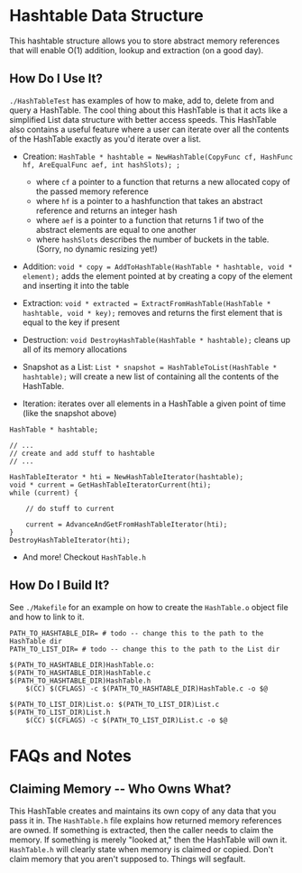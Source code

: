 # Hashtable Data Structure
This hashtable structure allows you to store abstract memory references that will enable O(1) addition, lookup and extraction (on a good day).

## How Do I Use It?
`./HashTableTest` has examples of how to make, add to, delete from and query a HashTable. The cool thing about this HashTable is that it acts like a simplified List data structure with better access speeds. This HashTable also contains a useful feature where a user can iterate over all the contents of the HashTable exactly as you'd iterate over a list.

* Creation: `HashTable * hashtable = NewHashTable(CopyFunc cf, HashFunc hf, AreEqualFunc aef, int hashSlots);
;` 
	* where `cf` a pointer to a function that returns a new allocated copy of the passed memory reference
	* where `hf` is a pointer to a hashfunction that takes an abstract reference and returns an integer hash
	* where `aef` is a pointer to a function that returns 1 if two of the abstract elements are equal to one another
	* where `hashSlots` describes the number of buckets in the table. (Sorry, no dynamic resizing yet!)

* Addition: `void * copy = AddToHashTable(HashTable * hashtable, void * element);` adds the element pointed at by creating a copy of the element and inserting it into the table

* Extraction: `void * extracted = ExtractFromHashTable(HashTable * hashtable, void * key);` removes and returns the first element that is equal to the key if present

* Destruction: `void DestroyHashTable(HashTable * hashtable);` cleans up all of its memory allocations

* Snapshot as a List: `List * snapshot = HashTableToList(HashTable * hashtable);` will create a new list of containing all the contents of the HashTable.

* Iteration: iterates over all elements in a HashTable a given point of time (like the snapshot above)
```
HashTable * hashtable; 

// ...
// create and add stuff to hashtable
// ...

HashTableIterator * hti = NewHashTableIterator(hashtable);
void * current = GetHashTableIteratorCurrent(hti);
while (current) {
	
	// do stuff to current

	current = AdvanceAndGetFromHashTableIterator(hti);
}
DestroyHashTableIterator(hti);
```
* And more! Checkout `HashTable.h`

## How Do I Build It?
See `./Makefile` for an example on how to create the `HashTable.o` object file and how to link to it.

```
PATH_TO_HASHTABLE_DIR= # todo -- change this to the path to the HashTable dir
PATH_TO_LIST_DIR= # todo -- change this to the path to the List dir

$(PATH_TO_HASHTABLE_DIR)HashTable.o: $(PATH_TO_HASHTABLE_DIR)HashTable.c $(PATH_TO_HASHTABLE_DIR)HashTable.h
	$(CC) $(CFLAGS) -c $(PATH_TO_HASHTABLE_DIR)HashTable.c -o $@

$(PATH_TO_LIST_DIR)List.o: $(PATH_TO_LIST_DIR)List.c $(PATH_TO_LIST_DIR)List.h
	$(CC) $(CFLAGS) -c $(PATH_TO_LIST_DIR)List.c -o $@
```

# FAQs and Notes

## Claiming Memory -- Who Owns What?
This HashTable creates and maintains its own copy of any data that you pass it in. The `HashTable.h` file explains how returned memory references are owned. If something is extracted, then the caller needs to claim the memory. If something is merely "looked at," then the HashTable will own it. `HashTable.h` will clearly state when memory is claimed or copied. Don't claim memory that you aren't supposed to. Things will segfault.